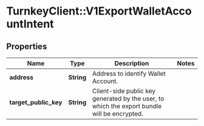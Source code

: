 # TurnkeyClient::V1ExportWalletAccountIntent

## Properties
Name | Type | Description | Notes
------------ | ------------- | ------------- | -------------
**address** | **String** | Address to identify Wallet Account. | 
**target_public_key** | **String** | Client-side public key generated by the user, to which the export bundle will be encrypted. | 

